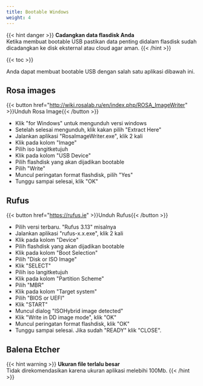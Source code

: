 ```yaml
---
title: Bootable Windows
weight: 4
---
```


{{< hint danger >}}
**Cadangkan data flasdisk Anda**\
Ketika membuat bootable USB pastikan data penting didalam flasdisk sudah dicadangkan ke disk eksternal atau cloud agar aman.
{{< /hint >}}

{{< toc >}}

Anda dapat membuat bootable USB dengan salah satu aplikasi dibawah ini.

## Rosa images

{{< button href="http://wiki.rosalab.ru/en/index.php/ROSA_ImageWriter" >}}Unduh Rosa Image{{< /button >}}

- Klik "for Windows" untuk mengunduh versi windows
- Setelah selesai mengunduh, klik kakan pilih "Extract Here"
- Jalankan aplikasi "RosaImageWriter.exe", klik 2 kali
- Klik pada kolom "Image"
- Pilih iso langitketujuh
- Klik pada kolom "USB Device"
- Pilih flashdisk yang akan dijadikan bootable
- Pilih "Write"
- Muncul peringatan format flashdisk, pilih "Yes"
- Tunggu sampai selesai, klik "OK"

## Rufus

{{< button href="https://rufus.ie" >}}Unduh Rufus{{< /button >}}

- Pilih versi terbaru. "Rufus 3.13" misalnya
- Jalankan aplikasi "rufus-x.x.exe", klik 2 kali
- Klik pada kolom "Device"
- Pilih flashdisk yang akan dijadikan bootable
- Klik pada kolom "Boot Selection"
- Pilih "Disk or ISO Image"
- Klik "SELECT"
- Pilih iso langitketujuh
- Klik pada kolom "Partition Scheme"
- Pilih "MBR"
- Klik pada kolom "Target system"
- Pilih "BIOS or UEFI"
- Klik "START"
- Muncul dialog "ISOHybrid image detected"
- Klik "Write in DD image mode", klik "OK"
- Muncul peringatan format flashdisk, klik "OK"
- Tunggu sampai selesai. Jika sudah "READY" klik "CLOSE".

## Balena Etcher

{{< hint warning >}}
**Ukuran file terlalu besar**\
Tidak direkomendasikan karena ukuran aplikasi melebihi 100Mb.
{{< /hint >}}
